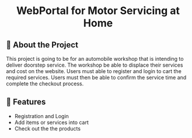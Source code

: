 <h1 align="center"> WebPortal for Motor Servicing at Home </h1>

## 🚀 About the Project
This project is going to be for an automobile workshop that is intending to deliver doorstep service. The workshop be able to displace their services and cost on the website. Users must able to register and login to cart the required services. Users must then be able to confirm the service time and complete the checkout process.
## 🧐 Features
- Registration and Login
- Add items or services into cart
- Check out the the products
